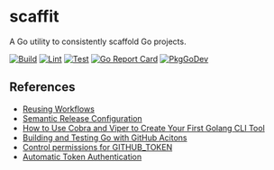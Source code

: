 # scaffit

A Go utility to consistently scaffold Go projects.

[![Build](https://github.com/jedi-knights/scaffit/actions/workflows/build.yml/badge.svg)](https://github.com/jedi-knights/scaffit/actions/workflows/build.yml)
[![Lint](https://github.com/jedi-knights/scaffit/actions/workflows/lint.yml/badge.svg)](https://github.com/jedi-knights/scaffit/actions/workflows/lint.yml)
[![Test](https://github.com/jedi-knights/scaffit/actions/workflows/test.yml/badge.svg)](https://github.com/jedi-knights/scaffit/actions/workflows/test.yml)
[![Go Report Card](https://goreportcard.com/badge/github.com/jedi-knights/scaffit)](https://goreportcard.com/report/github.com/jedi-knights/scaffit)
[![PkgGoDev](https://pkg.go.dev/badge/mod/github.com/jedi-knights/scaffit)](https://pkg.go.dev/mod/github.com/jedi-knights/scaffit)

## References

- [Reusing Workflows](https://docs.github.com/en/actions/using-workflows/reusing-workflows)
- [Semantic Release Configuration](https://semantic-release.gitbook.io/semantic-release/usage/configuration)
- [How to Use Cobra and Viper to Create Your First Golang CLI Tool](https://betterprogramming.pub/step-by-step-using-cobra-and-viper-to-create-your-first-golang-cli-tool-8050d7675093)
- [Building and Testing Go with GitHub Acitons](https://docs.github.com/en/actions/automating-builds-and-tests/building-and-testing-go)
- [Control permissions for GITHUB_TOKEN](https://github.blog/changelog/2021-04-20-github-actions-control-permissions-for-github_token/)
- [Automatic Token Authentication](https://docs.github.com/en/actions/security-guides/automatic-token-authentication)
